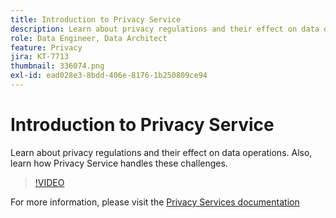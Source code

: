 ```yaml
---
title: Introduction to Privacy Service
description: Learn about privacy regulations and their effect on data operations. Also, learn how Privacy Service handles these challenges.
role: Data Engineer, Data Architect
feature: Privacy
jira: KT-7713
thumbnail: 336074.png
exl-id: ead028e3-8bdd-406e-8176-1b250809ce94
---
```

# Introduction to Privacy Service

Learn about privacy regulations and their effect on data operations. Also, learn how Privacy Service handles these challenges.

>[!VIDEO](https://video.tv.adobe.com/v/336074?quality=12&learn=on)

For  more information, please visit the [Privacy Services documentation](https://experienceleague.adobe.com/docs/experience-platform/privacy/home.html)